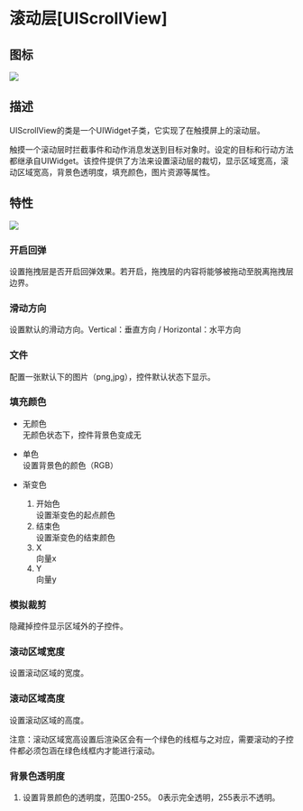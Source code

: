# 滚动层[UIScrollView]

## 图标

![](img/3-3-10-img-01.png)</div>

## 描述

UIScrollView的类是一个UIWidget子类，它实现了在触摸屏上的滚动层。

触摸一个滚动层时拦截事件和动作消息发送到目标对象时。设定的目标和行动方法都继承自UIWidget。该控件提供了方法来设置滚动层的裁切，显示区域宽高，滚动区域宽高，背景色透明度，填充颜色，图片资源等属性。

## 特性

![](img/3-3-10-img-02.png)


### 开启回弹

设置拖拽层是否开启回弹效果。若开启，拖拽层的内容将能够被拖动至脱离拖拽层边界。



### 滑动方向

设置默认的滑动方向。Vertical：垂直方向 / Horizontal：水平方向

### 文件

配置一张默认下的图片（png,jpg），控件默认状态下显示。


### 填充颜色

- 无颜色   
无颜色状态下，控件背景色变成无
- 单色   
设置背景色的颜色（RGB）
- 渐变色   

	1.  开始色  
	设置渐变色的起点颜色
	2.  结束色  
	设置渐变色的结束颜色
	3.  X  
	向量x
	4.  Y  
	向量y

### 模拟裁剪

隐藏掉控件显示区域外的子控件。



### 滚动区域宽度

设置滚动区域的宽度。

### 滚动区域高度

设置滚动区域的高度。

注意：滚动区域宽高设置后渲染区会有一个绿色的线框与之对应，需要滚动的子控件都必须包涵在绿色线框内才能进行滚动。



### 背景色透明度

1. 设置背景颜色的透明度，范围0-255。 0表示完全透明，255表示不透明。
